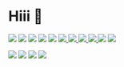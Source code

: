 # Hiii 👋

![](https://api.iconify.design/vscode-icons/file-type-html.svg?color=%23149eca&width=32&height=32) ![](https://api.iconify.design/vscode-icons/file-type-css.svg?color=%23149eca&width=32&height=32) ![](https://api.iconify.design/devicon/bootstrap.svg?width=32&height=32) ![](https://api.iconify.design/devicon/tailwindcss.svg?width=32&height=32) ![](https://api.iconify.design/mdi/language-javascript.svg?color=%23ffd60a&width=32&height=32) [![](https://api.iconify.design/devicon/react-wordmark.svg?width=32&height=32) ](https://react.dev) [![](https://api.iconify.design/mdi/react.svg?color=%23149eca&width=32&height=32) ](https://reactnative.dev) [![](https://api.iconify.design/skill-icons/nextjs-light.svg?width=32&height=32) ](https://nextjs.org) [![](https://api.iconify.design/vscode-icons/file-type-astro.svg?width=32&height=32) ](https://astro.build) [![](https://api.iconify.design/vscode-icons/file-type-node.svg?width=32&height=32)](https://nodejs.org) [![](https://api.iconify.design/devicon/csharp.svg?color=%23149eca&width=32&height=32)](https://learn.microsoft.com/en-us/dotnet/csharp/)


![](https://api.iconify.design/vscode-icons/file-type-sqlite.svg?width=32&height=32) ![](https://api.iconify.design/logos/mysql.svg?width=32&height=32)  ![](https://api.iconify.design/logos/postgresql.svg?width=30&height=30) ![](https://api.iconify.design/devicon-plain/microsoftsqlserver-wordmark.svg?color=%23888&width=32&height=32)


